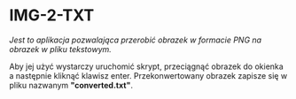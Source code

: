 # IMG-2-TXT
<i>Jest to aplikacja pozwalająca przerobić obrazek w formacie PNG na obrazek w pliku tekstowym.</i>

Aby jej użyć wystarczy uruchomić skrypt, przeciągnąć obrazek do okienka a następnie kliknąć klawisz enter.
Przekonwertowany obrazek zapisze się w pliku nazwanym <b>"converted.txt"</b>.
